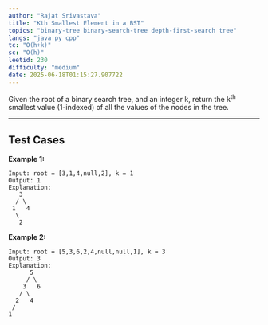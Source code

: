 ```yaml
---
author: "Rajat Srivastava"
title: "Kth Smallest Element in a BST"
topics: "binary-tree binary-search-tree depth-first-search tree"
langs: "java py cpp"
tc: "O(h+k)"
sc: "O(h)"
leetid: 230
difficulty: "medium"
date: 2025-06-18T01:15:27.907722
---
```


Given the root of a binary search tree, and an integer k, return the k<sup>th</sup> smallest value (1-indexed) of all the values of the nodes in the tree.

---
## Test Cases

**Example 1:**
```
Input: root = [3,1,4,null,2], k = 1
Output: 1
Explanation:
   3
  / \
 1   4
  \
   2
```

**Example 2:**
```
Input: root = [5,3,6,2,4,null,null,1], k = 3
Output: 3
Explanation:
      5
     / \
    3   6
   / \
  2   4
 /    
1
```